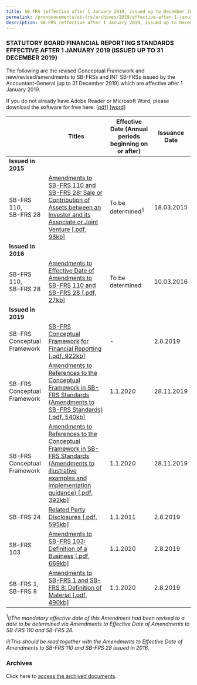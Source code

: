 ```yaml
---
title: SB-FRS (effective after 1 January 2019, issued up to December 2019)
permalink: /pronouncements/sb-frs/archives/2019/effective-after-1-january-2019-issued-up-to-december-2019/
description: SB-FRS (effective after 1 January 2019, issued up to December 2019)
---
```

### STATUTORY BOARD FINANCIAL REPORTING STANDARDS EFFECTIVE AFTER 1 JANUARY 2019 (ISSUED UP TO 31 DECEMBER 2019)

The following are the revised Conceptual Framework and new/revised/amendments to SB-FRSs and INT SB-FRSs issued by the Accountant-General (up to 31 December 2019) which are affective after 1 January 2019.

If you do not already have Adobe Reader or Microsoft Word, please download the software for free here: [\[pdf\]](http://www.adobe.com/products/acrobat/readstep2.html) [\[word\]](http://www.microsoft.com/downloads/details.aspx?FamilyID=95e24c87-8732-48d5-8689-ab826e7b8fdf&DisplayLang=en)



|  | Titles | Effective Date (Annual periods beginning on or after) | Issuance Date |
| -------- | -------- | -------- | -------- |
| **Issued in 2015** |  |  |  |
| SB-FRS 110,<br>SB-FRS 28 | [Amendments to SB-FRS 110 and SB-FRS 28: Sale or Contribution of Assets between an Investor and its Associate or Joint Venture [.pdf, 98kb]](/files/Docs/Default%20Source/Sb%20Frs/Aft%201%20Jan%202019%20to%20Dec%202019/Titles/amendments_to_sb-frs_110_and_sb-frs_28.pdf) | To be determined<sup>1</sup> | 18.03.2015 |
| **Issued in 2016** |  |  |  |
| SB-FRS 110,<br>SB-FRS 28 | [Amendments to Effective Date of Amendments to SB-FRS 110 and SB-FRS 28 [.pdf, 27kb]](/files/Docs/Default%20Source/Sb%20Frs/Aft%201%20Jan%202019%20to%20Dec%202019/Titles/amendments_to_effective_date_of_amendments_to_sb-frs_110_and_sb-frs_28.pdf) | To be determined | 10.03.2016 |
| **Issued in 2019** |  |  |  |
| SB-FRS Conceptual Framework | [SB-FRS Conceptual Framework for Financial Reporting [.pdf, 922kb]](/files/Docs/Default%20Source/Sb%20Frs/Aft%201%20Jan%202019%20to%20Dec%202019/sb-frs-conceptual-framework-for-financial-reporting.pdf) | - | 2.8.2019 |
| SB-FRS Conceptual Framework | [Amendments to References to the Conceptual Framework in SB-FRS Standards (Amendments to SB-FRS Standards)[.pdf, 540kb] ](/files/Docs/Default%20Source/Sb%20Frs/Aft%201%20Jan%202019%20to%20Dec%202019/amendments-to-references-to-the-conceptual-framework-in-sb-frs-standards.pdf) | 1.1.2020 | 28.11.2019 |
| SB-FRS Conceptual Framework | [Amendments to References to the Conceptual Framework in SB-FRS Standards (Amendments to illustrative examples and implementation guidance) [.pdf, 392kb] ](/files/Docs/Default%20Source/Sb%20Frs/Aft%201%20Jan%202019%20to%20Dec%202019/amendments-to-references-to-the-conceptual-framework-in-sb-frs-standards_ie-ig.pdf) | 1.1.2020 | 28.11.2019 |
| SB-FRS 24 | [Related Party Disclosures [.pdf, 595kb]](/files/Docs/Default%20Source/Sb%20Frs/Aft%201%20Jan%202019%20to%20Dec%202019/sb-frs-24-related-party-disclosures.pdf) | 1.1.2011 | 2.8.2019 |
| SB-FRS 103 | [Amendments to SB-FRS 103: Definition of a Business [.pdf, 669kb] ](/files/Docs/Default%20Source/Sb%20Frs/Aft%201%20Jan%202019%20to%20Dec%202019/amendments-to-sb-frs-103_definition-of-a-business.pdf) | 1.1.2020 | 2.8.2019 |
| SB-FRS 1,<br>SB-FRS 8 | [Amendments to SB-FRS 1 and SB-FRS 8: Definition of Material [.pdf, 490kb]](/files/Docs/Default%20Source/Sb%20Frs/Aft%201%20Jan%202019%20to%20Dec%202019/amendments-to-sb-frs-1-and-sb-frs-8_definition-of-material.pdf) | 1.1.2020 | 2.8.2019 |



<sup>1</sup>*i)The mandatory effective date of this Amendment had been revised to a date to be determined via Amendments to Effective Date of Amendments to SB-FRS 110 and SB-FRS 28.*

*ii)This should be read together with the Amendments to Effective Date of Amendments to SB-FRS 110 and SB-FRS 28 issued in 2016.*

### Archives 

Click here to [access the archived documents](/pronouncements/sb-frs/archives/).